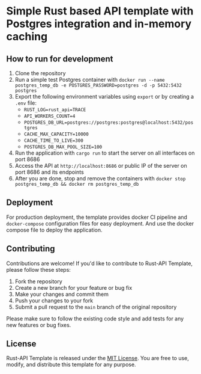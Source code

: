 # Simple Rust based API template with Postgres integration and in-memory caching

## How to run for development

1. Clone the repository
2. Run a simple test Postgres container with `docker run --name postgres_temp_db -e POSTGRES_PASSWORD=postgres -d -p 5432:5432 postgres`
3. Export the following environment variables using `export` or by creating a `.env` file:
    - `RUST_LOG=rust_api=TRACE`
    - `API_WORKERS_COUNT=4`
    - `POSTGRES_DB_URL=postgres://postgres:postgres@localhost:5432/postgres`
    - `CACHE_MAX_CAPACITY=10000`
    - `CACHE_TIME_TO_LIVE=300`
    - `POSTGRES_DB_MAX_POOL_SIZE=100`
4. Run the application with `cargo run` to start the server on all interfaces on port 8686
5. Access the API at `http://localhost:8686` or public IP of the server on port 8686 and its endpoints
6. After you are done, stop and remove the containers with `docker stop postgres_temp_db && docker rm postgres_temp_db`


## Deployment

For production deployment, the template provides docker CI pipeline and `docker-compose` configuration files for easy deployment. And use the docker compose file to deploy the application.

## Contributing

Contributions are welcome! If you'd like to contribute to Rust-API Template, please follow these steps:

1. Fork the repository
2. Create a new branch for your feature or bug fix
3. Make your changes and commit them
4. Push your changes to your fork
5. Submit a pull request to the `main` branch of the original repository

Please make sure to follow the existing code style and add tests for any new features or bug fixes.

## License

Rust-API Template is released under the [MIT License](https://github.com/Neko-Nik/Rust-API-Template/blob/main/LICENSE). You are free to use, modify, and distribute this template for any purpose.
